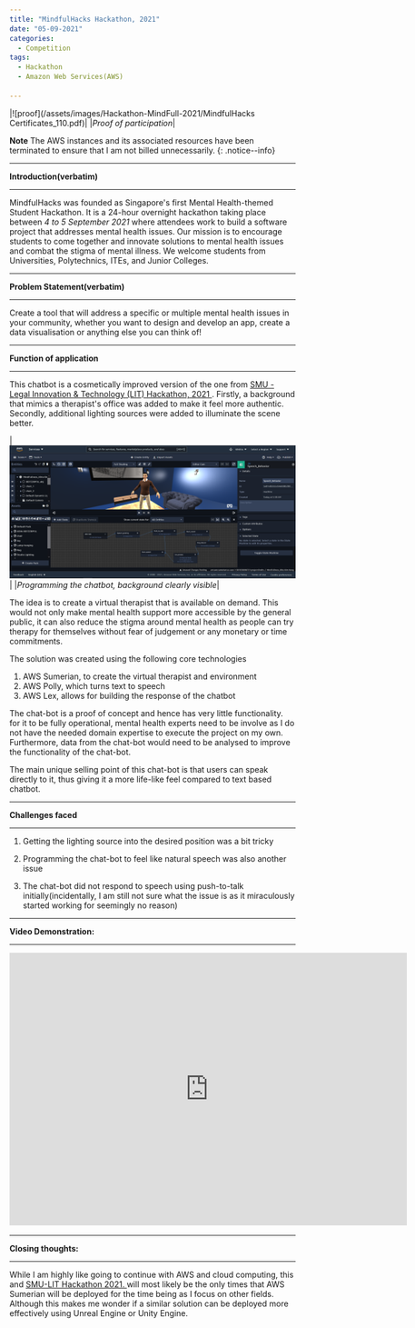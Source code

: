 ```yaml
---
title: "MindfulHacks Hackathon, 2021"
date: "05-09-2021"
categories:
  - Competition
tags:
  - Hackathon
  - Amazon Web Services(AWS)

---
```


|![proof](/assets/images/Hackathon-MindFull-2021/MindfulHacks Certificates_110.pdf)|
|<em>Proof of participation</em>|

**Note** The AWS instances and its associated resources have been terminated to ensure that I am not billed unnecessarily.
{: .notice--info}

***

<strong>Introduction(verbatim)</strong>

***
MindfulHacks was founded as Singapore's first Mental Health-themed Student Hackathon. It is a 24-hour overnight hackathon taking place between<em> 4 to 5 September 2021</em> where attendees work to build a software project that addresses mental health issues. Our mission is to encourage students to come together and innovate solutions to mental health issues and combat the stigma of mental illness. We welcome students from Universities, Polytechnics, ITEs, and Junior Colleges.

***
<strong>Problem Statement(verbatim)</strong>

***

 Create a tool that will address a specific or multiple mental health issues in your community, whether you want to design and develop an app, create a data visualisation or anything else you can think of!

***

<strong>Function of application</strong>

***
This chatbot is a cosmetically improved version of the one from 
<a href="https://khkhiu.github.io/competition/Hackathon_SMU-LIT-Hackathon-2021/"> SMU - Legal Innovation & Technology (LIT) Hackathon, 2021 </a>. Firstly, a background that mimics a therapist's office was added to make it feel more authentic. Secondly, additional lighting sources were added to illuminate the scene better.

|![Programming chatbot](/assets/images/Hackathon-MindFull-2021/AWS_Sumerian.png)|
|<em>Programming the chatbot, background clearly visible</em>|

The idea is to create a virtual therapist that is available on demand. This would not only make mental health support more accessible by the general public, it can also reduce the stigma around mental health as people can try therapy for themselves without fear of judgement or any monetary or time commitments.

The solution was created using the following core technologies
1. AWS Sumerian, to create the virtual therapist and environment
2. AWS Polly, which turns text to speech
3. AWS Lex, allows for building the response of the chatbot

The chat-bot is a proof of concept and hence has very little functionality. for it to be fully operational, mental health experts need to be involve as I do not have the needed domain expertise to execute the project on my own. Furthermore, data from the chat-bot would need to be analysed to improve the functionality of the chat-bot.

The main unique selling point of this chat-bot is that users can speak directly to it, thus giving it a more life-like feel compared to text based chatbot.

***

<strong>Challenges faced</strong>

***

1. Getting the lighting source into the desired position was a bit tricky

2. Programming the chat-bot to feel like natural speech was also another issue

3. The chat-bot did not respond to speech using push-to-talk initially(incidentally, I am still not sure what the issue is as it miraculously started working for seemingly no reason)


***

<strong>Video Demonstration:</strong>

***

<div class="embed-container">
  <iframe
      src="https://youtube.com/embed/Qk_C7c5Wzqs"
      width="700"
      height="480"
      frameborder="0"
      allowfullscreen="">
  </iframe>
</div>


***

<strong>Closing thoughts:</strong>

***
While I am highly like going to continue with AWS and cloud computing, this and <a href="https://khkhiu.github.io/competition/Hackathon_SMU-LIT-Hackathon-2021/"> SMU-LIT Hackathon 2021. </a> will most likely be the only times that AWS Sumerian will be deployed for the time being as I focus on other fields. Although this makes me wonder if a similar solution can be deployed more effectively using Unreal Engine or Unity Engine.